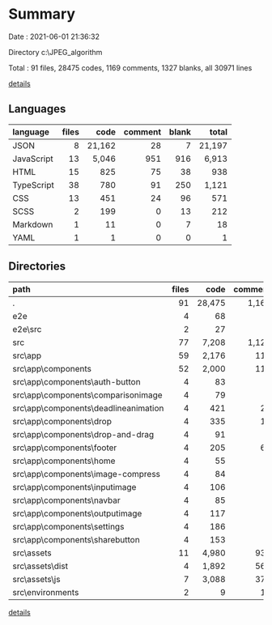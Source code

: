 # Summary

Date : 2021-06-01 21:36:32

Directory c:\JPEG_algorithm

Total : 91 files,  28475 codes, 1169 comments, 1327 blanks, all 30971 lines

[details](details.md)

## Languages
| language | files | code | comment | blank | total |
| :--- | ---: | ---: | ---: | ---: | ---: |
| JSON | 8 | 21,162 | 28 | 7 | 21,197 |
| JavaScript | 13 | 5,046 | 951 | 916 | 6,913 |
| HTML | 15 | 825 | 75 | 38 | 938 |
| TypeScript | 38 | 780 | 91 | 250 | 1,121 |
| CSS | 13 | 451 | 24 | 96 | 571 |
| SCSS | 2 | 199 | 0 | 13 | 212 |
| Markdown | 1 | 11 | 0 | 7 | 18 |
| YAML | 1 | 1 | 0 | 0 | 1 |

## Directories
| path | files | code | comment | blank | total |
| :--- | ---: | ---: | ---: | ---: | ---: |
| . | 91 | 28,475 | 1,169 | 1,327 | 30,971 |
| e2e | 4 | 68 | 8 | 11 | 87 |
| e2e\src | 2 | 27 | 1 | 8 | 36 |
| src | 77 | 7,208 | 1,128 | 1,301 | 9,637 |
| src\app | 59 | 2,176 | 116 | 360 | 2,652 |
| src\app\components | 52 | 2,000 | 110 | 313 | 2,423 |
| src\app\components\auth-button | 4 | 83 | 0 | 20 | 103 |
| src\app\components\comparisonimage | 4 | 79 | 0 | 16 | 95 |
| src\app\components\deadlineanimation | 4 | 421 | 22 | 76 | 519 |
| src\app\components\drop | 4 | 335 | 12 | 42 | 389 |
| src\app\components\drop-and-drag | 4 | 91 | 0 | 19 | 110 |
| src\app\components\footer | 4 | 205 | 60 | 26 | 291 |
| src\app\components\home | 4 | 55 | 1 | 20 | 76 |
| src\app\components\image-compress | 4 | 84 | 8 | 12 | 104 |
| src\app\components\inputimage | 4 | 106 | 2 | 21 | 129 |
| src\app\components\navbar | 4 | 85 | 2 | 14 | 101 |
| src\app\components\outputimage | 4 | 117 | 3 | 20 | 140 |
| src\app\components\settings | 4 | 186 | 0 | 13 | 199 |
| src\app\components\sharebutton | 4 | 153 | 0 | 14 | 167 |
| src\assets | 11 | 4,980 | 939 | 912 | 6,831 |
| src\assets\dist | 4 | 1,892 | 561 | 462 | 2,915 |
| src\assets\js | 7 | 3,088 | 378 | 450 | 3,916 |
| src\environments | 2 | 9 | 11 | 8 | 28 |

[details](details.md)
